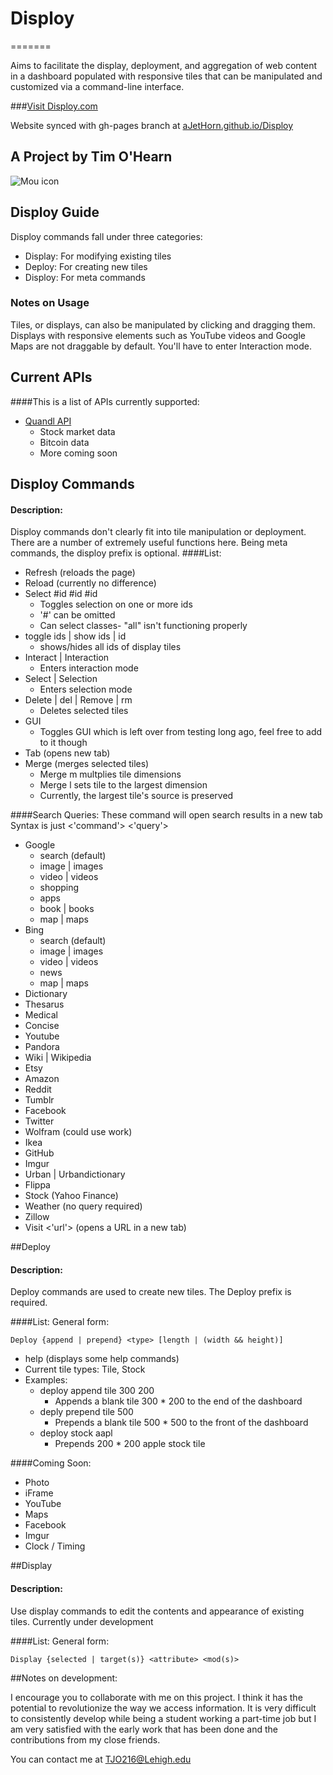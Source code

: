 # Disploy
=======

Aims to facilitate the display, deployment, and aggregation of web content in a dashboard populated with responsive tiles that can be manipulated and customized via a command-line interface.


###[Visit Disploy.com](Disploy.com)

Website synced with gh-pages branch at [aJetHorn.github.io/Disploy](aJetHorn.github.io/Disploy)

## A Project by Tim O'Hearn

![Mou icon](https://avatars3.githubusercontent.com/u/3619262?v=2&s=180)

## Disploy Guide

Disploy commands fall under three categories: 

* Display: For modifying existing tiles
* Deploy: For creating new tiles
* Disploy: For meta commands

### Notes on Usage

Tiles, or displays, can also be manipulated by clicking and dragging them. Displays with responsive elements such as YouTube videos and Google Maps are not draggable by default. You'll have to enter Interaction mode.

## Current APIs
####This is a list of APIs currently supported:

* [Quandl API](https://www.quandl.com/>)
	* Stock market data
	* Bitcoin data
	* More coming soon

## Disploy Commands
#### Description:
Disploy commands don't clearly fit into tile manipulation or deployment. There are a number of extremely useful functions here. Being meta commands, the disploy prefix is optional.
####List:

* Refresh (reloads the page)
* Reload (currently no difference)
* Select #id #id #id
	* Toggles selection on one or more ids
	* '#' can be omitted
	* Can select classes- "all" isn't functioning properly
* toggle ids | show ids | id
	* shows/hides all ids of display tiles
* Interact | Interaction
	* Enters interaction mode
* Select | Selection 	
	* Enters selection mode
* Delete | del | Remove | rm
	* Deletes selected tiles 
* GUI
	* Toggles GUI which is left over from testing long ago, feel free to add to it though
* Tab (opens new tab)
* Merge (merges selected tiles)
	* Merge m multplies tile dimensions
	* Merge l sets tile to the largest dimension 
	* Currently, the largest tile's source is preserved

####Search Queries:
These command will open search results in a new tab
Syntax is just <'command'> <'query'>

* Google
	* search (default)
	* image | images
	* video | videos
	* shopping
	* apps
	* book | books
	* map | maps
* Bing
	* search (default)
	* image | images
	* video | videos
	* news
	* map | maps
* Dictionary
* Thesarus
* Medical
* Concise
* Youtube
* Pandora
* Wiki | Wikipedia
* Etsy
* Amazon
* Reddit
* Tumblr
* Facebook
* Twitter
* Wolfram (could use work)
* Ikea
* GitHub
* Imgur
* Urban | Urbandictionary
* Flippa
* Stock (Yahoo Finance)
* Weather (no query required)
* Zillow
* Visit <'url'> (opens a URL in a new tab)

##Deploy
#### Description:
Deploy commands are used to create new tiles. The Deploy prefix is required.

####List:
General form: 

	Deploy {append | prepend} <type> [length | (width && height)]

* help (displays some help commands)
* Current tile types: Tile, Stock
* Examples:
	* deploy append tile 300 200
		* Appends a blank tile 300 * 200 to the end of the dashboard
	* deply prepend tile 500
		* Prepends a blank tile 500 * 500 to the front of the dashboard
	* deploy stock aapl 
		* Prepends 200 * 200 apple stock tile
		
####Coming Soon:

* Photo
* iFrame
* YouTube
* Maps
* Facebook
* Imgur
* Clock / Timing

##Display
#### Description:
Use display commands to edit the contents and appearance of existing tiles. Currently under development

####List:
General form:

	Display {selected | target(s)} <attribute> <mod(s)>
	
##Notes on development:

I encourage you to collaborate with me on this project. I think it has the potential to revolutionize the way we access information. It is very difficult to consistently develop while being a student working a part-time job but I am very satisfied with the early work that has been done and the contributions from my close friends. 

You can contact me at TJO216@Lehigh.edu
